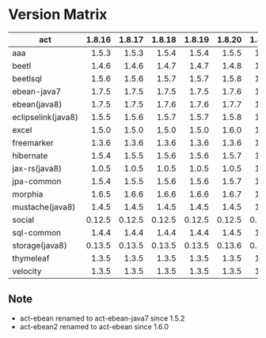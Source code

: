 # Version Matrix

| act                | 1.8.16 |  1.8.17 |  1.8.18 |  1.8.19 |  1.8.20 |  1.8.22 |  1.8.23 |  1.8.24 |  1.8.25 |
| ---                |  ----: |   ----: |   ----: |   ----: |   ----: |   ----: |   ----: |   ----: |   ----: |
| aaa                |  1.5.3 |   1.5.3 |   1.5.4 |   1.5.4 |   1.5.5 |   1.5.5 |   1.5.5 |   1.5.5 |   1.5.5 |
| beetl              |  1.4.6 |   1.4.6 |   1.4.7 |   1.4.7 |   1.4.8 |   1.5.1 |   1.5.2 |   1.5.3 |   1.5.4 |
| beetlsql           |  1.5.6 |   1.5.6 |   1.5.7 |   1.5.7 |   1.5.8 |   1.5.9 |  1.5.10 |  1.5.11 |   1.6.0 |
| ebean-java7        |  1.7.5 |   1.7.5 |   1.7.5 |   1.7.5 |   1.7.6 |   1.7.6 |   1.7.7 |   1.7.7 |   1.7.8 |
| ebean(java8)       |  1.7.5 |   1.7.5 |   1.7.6 |   1.7.6 |   1.7.7 |   1.7.7 |   1.7.8 |   1.7.8 |   1.7.9 |
| eclipselink(java8) |  1.5.5 |   1.5.6 |   1.5.7 |   1.5.7 |   1.5.8 |   1.5.8 |   1.5.9 |   1.5.9 |   1.6.0 |
| excel              |  1.5.0 |   1.5.0 |   1.5.0 |   1.5.0 |   1.6.0 |   1.6.1 |   1.6.2 |   1.6.2 |   1.6.2 |
| freemarker         |  1.3.6 |   1.3.6 |   1.3.6 |   1.3.6 |   1.3.6 |   1.3.6 |   1.3.6 |   1.3.6 |   1.3.6 |
| hibernate          |  1.5.4 |   1.5.5 |   1.5.6 |   1.5.6 |   1.5.7 |   1.5.7 |   1.5.8 |   1.5.8 |   1.6.0 |
| jax-rs(java8)      |  1.0.5 |   1.0.5 |   1.0.5 |   1.0.5 |   1.0.5 |   1.0.5 |   1.0.5 |   1.0.5 |   1.0.5 |
| jpa-common         |  1.5.4 |   1.5.5 |   1.5.6 |   1.5.6 |   1.5.7 |   1.5.7 |   1.5.8 |   1.5.8 |   1.6.0 |
| morphia            |  1.6.5 |   1.6.6 |   1.6.6 |   1.6.6 |   1.6.7 |   1.6.7 |   1.7.1 |   1.7.2 |   1.7.2 |
| mustache(java8)    |  1.4.5 |   1.4.5 |   1.4.5 |   1.4.5 |   1.4.5 |   1.4.6 |   1.4.6 |   1.4.6 |   1.4.6 |
| social             | 0.12.5 |  0.12.5 |  0.12.5 |  0.12.5 |  0.12.5 |  0.12.6 |  0.12.6 |  0.12.6 |  0.12.6 |
| sql-common         |  1.4.4 |   1.4.4 |   1.4.4 |   1.4.4 |   1.4.5 |   1.4.5 |   1.4.6 |   1.4.6 |   1.5.0 |
| storage(java8)     | 0.13.5 |  0.13.5 |  0.13.5 |  0.13.5 |  0.13.6 |  0.13.6 |  0.13.6 |  0.13.6 |  0.13.6 |
| thymeleaf          |  1.3.5 |   1.3.5 |   1.3.5 |   1.3.5 |   1.3.5 |   1.3.6 |   1.3.6 |   1.3.6 |   1.3.6 |
| velocity           |  1.3.5 |   1.3.5 |   1.3.5 |   1.3.5 |   1.3.5 |   1.3.6 |   1.3.6 |   1.3.6 |   1.3.6 |

## Note

* act-ebean renamed to act-ebean-java7 since 1.5.2
* act-ebean2 renamed to act-ebean since 1.6.0
